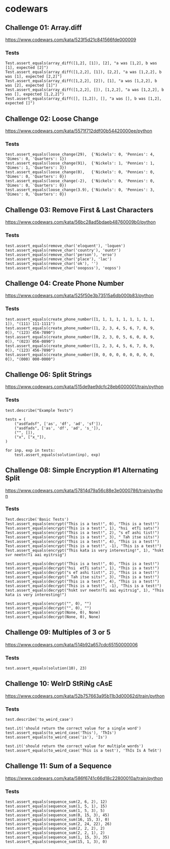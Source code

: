 # codewars

## Challenge 01: Array.diff
https://www.codewars.com/kata/523f5d21c841566fde000009

### Tests
```
Test.assert_equals(array_diff([1,2], [1]), [2], "a was [1,2], b was [1], expected [2]")
Test.assert_equals(array_diff([1,2,2], [1]), [2,2], "a was [1,2,2], b was [1], expected [2,2]")
Test.assert_equals(array_diff([1,2,2], [2]), [1], "a was [1,2,2], b was [2], expected [1]")
Test.assert_equals(array_diff([1,2,2], []), [1,2,2], "a was [1,2,2], b was [], expected [1,2,2]")
Test.assert_equals(array_diff([], [1,2]), [], "a was [], b was [1,2], expected []")
```

## Challenge 02: Loose Change
https://www.codewars.com/kata/5571f712ddf00b54420000ee/python

### Tests
```
test.assert_equals(loose_change(29),  {'Nickels': 0, 'Pennies': 4, 'Dimes': 0, 'Quarters': 1})
test.assert_equals(loose_change(91),  {'Nickels': 1, 'Pennies': 1, 'Dimes': 1, 'Quarters': 3})
test.assert_equals(loose_change(0),   {'Nickels': 0, 'Pennies': 0, 'Dimes': 0, 'Quarters': 0})
test.assert_equals(loose_change(-2),  {'Nickels': 0, 'Pennies': 0, 'Dimes': 0, 'Quarters': 0})
test.assert_equals(loose_change(3.9), {'Nickels': 0, 'Pennies': 3, 'Dimes': 0, 'Quarters': 0})
```

## Challenge 03: Remove First & Last Characters
https://www.codewars.com/kata/56bc28ad5bdaeb48760009b0/python 

### Tests
```
test.assert_equals(remove_char('eloquent'), 'loquen')
test.assert_equals(remove_char('country'), 'ountr')
test.assert_equals(remove_char('person'), 'erso')
test.assert_equals(remove_char('place'), 'lac')
test.assert_equals(remove_char('ok'), '')
test.assert_equals(remove_char('ooopsss'), 'oopss')
```

## Challenge 04: Create Phone Number
https://www.codewars.com/kata/525f50e3b73515a6db000b83/python

### Tests
```
test.assert_equals(create_phone_number([1, 1, 1, 1, 1, 1, 1, 1, 1, 1]), "(111) 111-1111")
test.assert_equals(create_phone_number([1, 2, 3, 4, 5, 6, 7, 8, 9, 0]), "(123) 456-7890")
test.assert_equals(create_phone_number([0, 2, 3, 0, 5, 6, 0, 8, 9, 0]), "(023) 056-0890")
test.assert_equals(create_phone_number([1, 2, 3, 4, 5, 6, 7, 8, 9, 0]), "(123) 456-7890")
test.assert_equals(create_phone_number([0, 0, 0, 0, 0, 0, 0, 0, 0, 0]), "(000) 000-0000")
```

## Challenge 06: Split Strings
https://www.codewars.com/kata/515de9ae9dcfc28eb6000001/train/python

### Tests
```
test.describe("Example Tests")

tests = (
    ("asdfadsf", ['as', 'df', 'ad', 'sf']),
    ("asdfads", ['as', 'df', 'ad', 's_']),
    ("", []),
    ("x", ["x_"]),
)

for inp, exp in tests:
    test.assert_equals(solution(inp), exp)
```


## Challenge 08: Simple Encryption #1 Alternating Split
https://www.codewars.com/kata/57814d79a56c88e3e0000786/train/python

### Tests
```
Test.describe('Basic Tests')
Test.assert_equals(encrypt("This is a test!", 0), "This is a test!")
Test.assert_equals(encrypt("This is a test!", 1), "hsi  etTi sats!")
Test.assert_equals(encrypt("This is a test!", 2), "s eT ashi tist!")
Test.assert_equals(encrypt("This is a test!", 3), " Tah itse sits!")
Test.assert_equals(encrypt("This is a test!", 4), "This is a test!")
Test.assert_equals(encrypt("This is a test!", -1), "This is a test!")
Test.assert_equals(encrypt("This kata is very interesting!", 1), "hskt svr neetn!Ti aai eyitrsig")

test.assert_equals(decrypt("This is a test!", 0), "This is a test!")
test.assert_equals(decrypt("hsi  etTi sats!", 1), "This is a test!")
test.assert_equals(decrypt("s eT ashi tist!", 2), "This is a test!")
test.assert_equals(decrypt(" Tah itse sits!", 3), "This is a test!")
test.assert_equals(decrypt("This is a test!", 4), "This is a test!")
test.assert_equals(decrypt("This is a test!", -1), "This is a test!")
test.assert_equals(decrypt("hskt svr neetn!Ti aai eyitrsig", 1), "This kata is very interesting!")

test.assert_equals(encrypt("", 0), "")
test.assert_equals(decrypt("", 0), "")
test.assert_equals(encrypt(None, 0), None)
test.assert_equals(decrypt(None, 0), None)
```

## Challenge 09: Multiples of 3 or 5
https://www.codewars.com/kata/514b92a657cdc65150000006

### Tests
```
test.assert_equals(solution(10), 23)
```

## Challenge 10: WeIrD StRiNg cAsE
https://www.codewars.com/kata/52b757663a95b11b3d00062d/train/python

### Tests
```
test.describe('to_weird_case')

test.it('should return the correct value for a single word')
test.assert_equals(to_weird_case('This'), 'ThIs')
test.assert_equals(to_weird_case('is'), 'Is')

test.it('should return the correct value for multiple words')
test.assert_equals(to_weird_case('This is a test'), 'ThIs Is A TeSt')
```

## Challenge 11: Sum of a Sequence
https://www.codewars.com/kata/586f6741c66d18c22800010a/train/python

### Tests
```
test.assert_equals(sequence_sum(2, 6, 2), 12)
test.assert_equals(sequence_sum(1, 5, 1), 15)
test.assert_equals(sequence_sum(1, 5, 3), 5)
test.assert_equals(sequence_sum(0, 15, 3), 45)
test.assert_equals(sequence_sum(16, 15, 3), 0)
test.assert_equals(sequence_sum(2, 24, 22), 26)
test.assert_equals(sequence_sum(2, 2, 2), 2)
test.assert_equals(sequence_sum(2, 2, 1), 2)
test.assert_equals(sequence_sum(1, 15, 3), 35)
test.assert_equals(sequence_sum(15, 1, 3), 0)

```